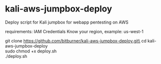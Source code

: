 # kali-aws-jumpbox-deploy

Deploy script for Kali jumpbox for webapp pentesting on AWS

requirements:
IAM Credentials
Know your region, example: us-west-1

git clone https://github.com/bitburner/kali-aws-jumpbox-deploy.git\
cd kali-aws-jumpbox-deploy\
sudo chmod +x deploy.sh\
./deploy.sh
